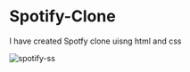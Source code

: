 # Spotify-Clone
I have created Spotfy clone uisng html and css

![spotify-ss](https://github.com/Suhail-Bhand/Spotify-Clone/assets/137647303/679540ec-9773-4751-9d56-bdd1cf9c62d6)
